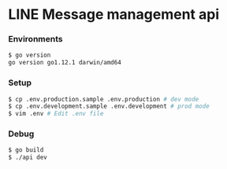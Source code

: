 # LINE Message management api

### Environments

```bash
$ go version
go version go1.12.1 darwin/amd64
```

### Setup
```bash
$ cp .env.production.sample .env.production # dev mode
$ cp .env.development.sample .env.development # prod mode
$ vim .env # Edit .env file
```

### Debug

```bash
$ go build
$ ./api dev
```
